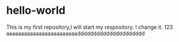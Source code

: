 # hello-world
This is my first repository,I will start my respository.
I change it.
123
   aaaaaaaaaaaaaaaaaaaaaaaaddddddddddddddddddddd
